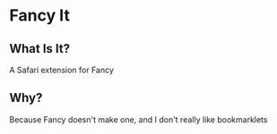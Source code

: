 Fancy It
========

## What Is It?

A Safari extension for Fancy

## Why?

Because Fancy doesn't make one, and I don't really like bookmarklets